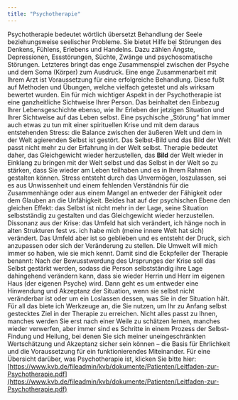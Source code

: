```yaml
---
title: "Psychotherapie"
---
```


Psychotherapie bedeutet wörtlich übersetzt Behandlung der Seele beziehungsweise seelischer Probleme. Sie bietet Hilfe bei Störungen des Denkens, Fühlens, Erlebens und Handelns. Dazu zählen Ängste, Depressionen, Essstörungen, Süchte, Zwänge und psychosomatische Störungen. Letzteres bringt das enge Zusammenspiel zwischen der Psyche und dem Soma (Körper) zum Ausdruck.
Eine enge Zusammenarbeit mit Ihrem Arzt ist Voraussetzung für eine erfolgreiche Behandlung. Diese fußt auf Methoden und Übungen, welche vielfach getestet und als wirksam bewertet wurden.
Ein für mich wichtiger Aspekt in der Psychotherapie ist eine ganzheitliche Sichtweise Ihrer Person. Das beinhaltet den Einbezug Ihrer Lebensgeschichte ebenso, wie Ihr Erleben der jetzigen Situation und Ihrer Sichtweise auf das Leben selbst. Eine psychische „Störung“ hat immer auch etwas zu tun mit einer spirituellen Krise und mit dem daraus entstehenden Stress: die Balance zwischen der äußeren Welt und dem in der Welt agierenden Selbst ist gestört. Das Selbst-Bild und das Bild der Welt passt nicht mehr zu der Erfahrung in der Welt selbst.
Therapie bedeutet daher, das Gleichgewicht wieder herzustellen, das **Bild** der Welt wieder in Einklang zu bringen mit der Welt selbst und das Selbst in der Welt so zu stärken, dass Sie wieder am Leben teilhaben und es in Ihrem Rahmen gestalten können.
Stress entsteht durch das Unvermögen, loszulassen, sei es aus Unwissenheit und einem fehlenden Verständnis für die Zusammenhänge oder aus einem Mangel an entweder der Fähigkeit oder dem Glauben an die Unfähigkeit. Beides hat auf der psychischen Ebene den gleichen Effekt: das Selbst ist nicht mehr in der Lage, seine Situation selbstständig zu gestalten und das Gleichgewicht wieder herzustellen.
Dissonanz aus der Krise: das Umfeld hat sich verändert, ich hänge noch in alten Strukturen fest vs. ich habe mich (meine innere Welt hat sich) verändert. Das Umfeld aber ist so geblieben und es entsteht der Druck, sich anzupassen oder sich der Veränderung zu stellen. Die Umwelt will mich immer so haben, wie sie mich kennt.
Damit sind die Eckpfeiler der Therapie benannt: Nach der Bewusstwerdung des Ursprunges der Krise soll das Selbst gestärkt werden, sodass die Person selbstständig ihre Lage dahingehend verändern kann, dass sie wieder Herrin und Herr im eigenen Haus (der eigenen Psyche) wird. Dann geht es um entweder eine Hinwendung und Akzeptanz der Situation, wenn sie selbst nicht veränderbar ist oder um ein Loslassen dessen, was Sie in der Situation hält.
Für all das biete ich Werkzeuge an, die Sie nutzen, um Ihr zu Anfang selbst gestecktes Ziel in der Therapie zu erreichen. Nicht alles passt zu Ihnen, manches werden Sie erst nach einer Weile zu schätzen lernen, manches wieder verwerfen, aber immer sind es Schritte in einem Prozess der Selbst-Findung und Heilung, bei denen Sie sich meiner uneingeschränkten Wertschätzung und Akzeptanz sicher sein können – die Basis für Ehrlichkeit und die Voraussetzung für ein funktionierendes Miteinander.
Für eine Übersicht darüber, was Psychotherapie ist, klicken Sie bitte hier: [https://www.kvb.de/fileadmin/kvb/dokumente/Patienten/Leitfaden-zur-Psychotherapie.pdf](https://www.kvb.de/fileadmin/kvb/dokumente/Patienten/Leitfaden-zur-Psychotherapie.pdf)
